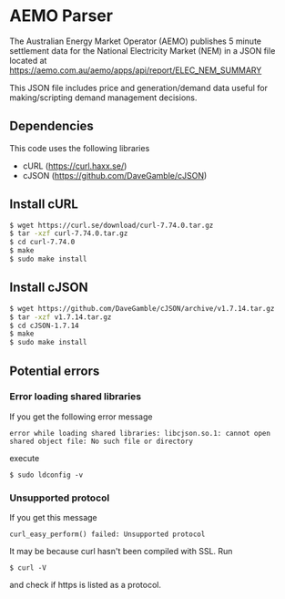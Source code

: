 # AEMO Parser
The Australian Energy Market Operator (AEMO) publishes 5 minute settlement data for the National Electricity Market (NEM) in a JSON file located at
https://aemo.com.au/aemo/apps/api/report/ELEC_NEM_SUMMARY

This JSON file includes price and generation/demand data useful for making/scripting demand management decisions. 

## Dependencies
This code uses the following libraries
* cURL (https://curl.haxx.se/)
* cJSON (https://github.com/DaveGamble/cJSON)

## Install cURL
```sh
$ wget https://curl.se/download/curl-7.74.0.tar.gz
$ tar -xzf curl-7.74.0.tar.gz
$ cd curl-7.74.0
$ make
$ sudo make install
```
## Install cJSON
```sh
$ wget https://github.com/DaveGamble/cJSON/archive/v1.7.14.tar.gz
$ tar -xzf v1.7.14.tar.gz
$ cd cJSON-1.7.14
$ make
$ sudo make install
```

## Potential errors
### Error loading shared libraries
If you get the following error message 
```
error while loading shared libraries: libcjson.so.1: cannot open shared object file: No such file or directory
```
execute
```
$ sudo ldconfig -v
```
### Unsupported protocol
If you get this message
```
curl_easy_perform() failed: Unsupported protocol
```
It may be because curl hasn't been compiled with SSL. Run
```
$ curl -V
```
and check if https is listed as a protocol.



